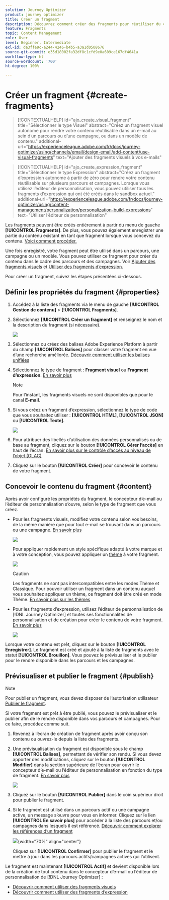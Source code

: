 ```yaml
---
solution: Journey Optimizer
product: journey optimizer
title: Créer un fragment
description: Découvrez comment créer des fragments pour réutiliser du contenu dans des campagnes et des parcours Journey Optimizer.
feature: Fragments
topic: Content Management
role: User
level: Beginner, Intermediate
exl-id: da3ffe9c-a244-4246-b4b5-a3a1d0508676
source-git-commit: e35d18002fa32df8c1cfd9e0a609ce167df4641a
workflow-type: ht
source-wordcount: '700'
ht-degree: 100%

---
```


# Créer un fragment {#create-fragments}

>[!CONTEXTUALHELP]
>id="ajo_create_visual_fragment"
>title="Sélectionner le type Visuel"
>abstract="Créez un fragment visuel autonome pour rendre votre contenu réutilisable dans un e-mail au sein d’un parcours ou d’une campagne, ou dans un modèle de contenu."
>additional-url="https://experienceleague.adobe.com/fr/docs/journey-optimizer/using/channels/email/design-email/add-content/use-visual-fragments" text="Ajouter des fragments visuels à vos e-mails"

>[!CONTEXTUALHELP]
>id="ajo_create_expression_fragment"
>title="Sélectionner le type Expression"
>abstract="Créez un fragment d’expression autonome à partir de zéro pour rendre votre contenu réutilisable sur plusieurs parcours et campagnes. Lorsque vous utilisez l’éditeur de personnalisation, vous pouvez utiliser tous les fragments d’expression qui ont été créés dans le sandbox actuel."
>additional-url="https://experienceleague.adobe.com/fr/docs/journey-optimizer/using/content-management/personalization/personalization-build-expressions" text="Utiliser l’éditeur de personnalisation"

Les fragments peuvent être créés entièrement à partir du menu de gauche **[!UICONTROL Fragments]**. De plus, vous pouvez également enregistrer une partie du contenu existant en tant que fragment lorsque vous concevez du contenu. [Voici comment procéder.](#save-as-fragment)

Une fois enregistré, votre fragment peut être utilisé dans un parcours, une campagne ou un modèle. Vous pouvez utiliser ce fragment pour créer du contenu dans le cadre des parcours et des campagnes. Voir [Ajouter des fragments visuels](../email/use-visual-fragments.md) et [Utiliser des fragments d’expression](../personalization/use-expression-fragments.md).

Pour créer un fragment, suivez les étapes présentées ci-dessous.

## Définir les propriétés du fragment {#properties}

1. Accédez à la liste des fragments via le menu de gauche **[!UICONTROL Gestion de contenu]** > **[!UICONTROL Fragments]**.

1. Sélectionnez **[!UICONTROL Créer un fragment]** et renseignez le nom et la description du fragment (si nécessaire).

   ![](assets/fragment-details.png)

1. Sélectionnez ou créez des balises Adobe Experience Platform à partir du champ **[!UICONTROL Balises]** pour classer votre fragment en vue d’une recherche améliorée. [Découvrir comment utiliser les balises unifiées](../start/search-filter-categorize.md#tags)

1. Sélectionnez le type de fragment : **Fragment visuel** ou **Fragment d’expression**. [En savoir plus](../content-management/fragments.md#visual-expression)

   >[!NOTE]
   >
   >Pour l’instant, les fragments visuels ne sont disponibles que pour le canal **E-mail**.

1. Si vous créez un fragment d’expression, sélectionnez le type de code que vous souhaitez utiliser : **[!UICONTROL HTML]**, **[!UICONTROL JSON]** ou **[!UICONTROL Texte]**.

   ![](assets/fragment-expression-type.png)

1. Pour attribuer des libellés d’utilisation des données personnalisés ou de base au fragment, cliquez sur le bouton **[!UICONTROL Gérer l’accès]** en haut de l’écran. [En savoir plus sur le contrôle d’accès au niveau de l’objet (OLAC)](../administration/object-based-access.md)

1. Cliquez sur le bouton **[!UICONTROL Créer]** pour concevoir le contenu de votre fragment.

## Concevoir le contenu du fragment {#content}

Après avoir configuré les propriétés du fragment, le concepteur d’e-mail ou l’éditeur de personnalisation s’ouvre, selon le type de fragment que vous créez.

* Pour les fragments visuels, modifiez votre contenu selon vos besoins, de la même manière que pour tout e-mail se trouvant dans un parcours ou une campagne. [En savoir plus](../email/get-started-email-design.md)

  ![](assets/fragment-designer.png)

  Pour appliquer rapidement un style spécifique adapté à votre marque et à votre conception, vous pouvez appliquer un [thème](../email/apply-email-themes.md) à votre fragment.

  ![](assets/fragment-themes.png)

  >[!CAUTION]
  >
  >Les fragments ne sont pas intercompatibles entre les modes Thème et Classique. Pour pouvoir utiliser un fragment dans un contenu auquel vous souhaitez appliquer un thème, ce fragment doit être créé en mode Thème. [En savoir plus sur les thèmes](../email/apply-email-themes.md)

* Pour les fragments d’expression, utilisez l’éditeur de personnalisation de [!DNL Journey Optimizer] et toutes ses fonctionnalités de personnalisation et de création pour créer le contenu de votre fragment. [En savoir plus](../personalization/personalization-build-expressions.md)

  ![](assets/fragment-expression-editor.png)

Lorsque votre contenu est prêt, cliquez sur le bouton **[!UICONTROL Enregistrer]**. Le fragment est créé et ajouté à la liste de fragments avec le statut **[!UICONTROL Brouillon]**. Vous pouvez le prévisualiser et le publier pour le rendre disponible dans les parcours et les campagnes.

## Prévisualiser et publier le fragment {#publish}

>[!NOTE]
>
>Pour publier un fragment, vous devez disposer de l’autorisation utilisateur [Publier le fragment](../administration/ootb-product-profiles.md#content-library-manager).

Si votre fragment est prêt à être publié, vous pouvez le prévisualiser et le publier afin de le rendre disponible dans vos parcours et campagnes. Pour ce faire, procédez comme suit.

1. Revenez à l’écran de création de fragment après avoir conçu son contenu ou ouvrez-le depuis la liste des fragments.

1. Une prévisualisation du fragment est disponible sous le champ **[!UICONTROL Balises]**, permettant de vérifier son rendu. Si vous devez apporter des modifications, cliquez sur le bouton **[!UICONTROL Modifier]** dans la section supérieure de l’écran pour ouvrir le concepteur d’e-mail ou l’éditeur de personnalisation en fonction du type de fragment. [En savoir plus](manage-fragments.md#edit-fragments)

   ![](assets/fragment-preview.png)

1. Cliquez sur le bouton **[!UICONTROL Publier]** dans le coin supérieur droit pour publier le fragment.

1. Si le fragment est utilisé dans un parcours actif ou une campagne active, un message s’ouvre pour vous en informer. Cliquez sur le lien **[!UICONTROL En savoir plus]** pour accéder à la liste des parcours et/ou campagnes dans lesquels il est référencé. [Découvrir comment explorer les références d’un fragment](../content-management/manage-fragments.md#explore-references)

   ![](assets/fragment-publish.png){width="70%" align="center"}

   Cliquez sur **[!UICONTROL Confirmer]** pour publier le fragment et le mettre à jour dans les parcours actifs/campagnes actives qui l’utilisent.

Le fragment est maintenant **[!UICONTROL Actif]** et devient disponible lors de la création de tout contenu dans le concepteur d’e-mail ou l’éditeur de personnalisation de [!DNL Journey Optimizer] :

* [Découvrir comment utiliser des fragments visuels](../email/use-visual-fragments.md)
* [Découvrir comment utiliser des fragments d’expression](../personalization/use-expression-fragments.md)
